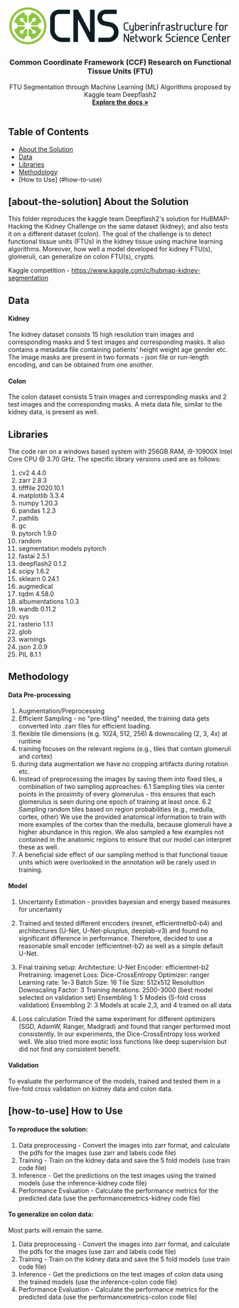 <!-- PROJECT LOGO -->
<br />
<p align="center">
  <a href="https://github.com/cns-iu/ccf-research-ftu">
    <img src="images/cns-logo-1.png" alt="Logo">
  </a>

  <h3 align="center">Common Coordinate Framework (CCF) Research on Functional Tissue Units (FTU)</h3>

  <p align="center">
    FTU Segmentation through Machine Learning (ML) Algorithms proposed by Kaggle team Deepflash2
    <br />
    <a href="https://github.com/cns-iu/ccf-research-ftu"><strong>Explore the docs »</strong></a>
    <br />
    <br />
  </p>
</p>

## Table of Contents

* [About the Solution](#about-the-solution)
* [Data](#data)
* [Libraries](#libraries)
* [Methodology](#methodology)
* [How to Use] (#how-to-use)

## [about-the-solution] About the Solution

This folder reproduces the kaggle team Deepflash2's solution for HuBMAP- Hacking the Kidney Challenge on the same dataset (kidney); and also tests it on a different dataset (colon). The goal of the challenge is to detect functional tissue units (FTUs) in the kidney tissue using machine learning algorithms. Moreover, how well a model developed for kidney FTU(s), glomeruli, can generalize on colon FTU(s), crypts.

Kaggle competition - https://www.kaggle.com/c/hubmap-kidney-segmentation

## Data
#### Kidney 
The kidney dataset consists 15 high resolution train images and corresponding masks and 5 test images and corresponding masks. It also contains a metadata file containing patients' height weight age gender etc. The image masks are present in two formats - json file or run-length encoding, and can be obtained from one another.

#### Colon 
The colon dataset consists 5 train images and corresponding masks and 2 test images and the corresponding masks. A meta data file, similar to the kidney data, is present as well. 


## Libraries
The code ran on a windows based system with 256GB RAM, i9-10900X Intel Core CPU @ 3.70 GHz.
The specific library versions used are as follows: 
1. cv2 4.4.0
2. zarr 2.8.3
3. tifffile 2020.10.1
4. matplotlib 3.3.4
5. numpy 1.20.3
6. pandas 1.2.3
7. pathlib
8. gc
9. pytorch 1.9.0
10. random
11. segmentation models pytorch
12. fastai 2.5.1
13. deepflash2 0.1.2
14. scipy 1.6.2
15. sklearn 0.24.1
16. augmedical
17. tqdm 4.58.0
18. albumentations 1.0.3
19. wandb 0.11.2
20. sys
21. rasterio 1.1.1
22. glob
23. warnings
24. json 2.0.9
25. PIL 8.1.1

## Methodology
#### Data Pre-processing
1. Augmentation/Preprocessing
2. Efficient Sampling - no "pre-tiling" needed, the training data gets converted into .zarr files for efficient loading.
3. flexible tile dimensions (e.g. 1024, 512, 256) & downscaling (2, 3, 4x) at runtime
4. training focuses on the relevant regions (e.g., tiles that contain glomeruli and cortex)
5. during data augmentation we have no cropping artifacts during rotation etc.
6. Instead of preprocessing the images by saving them into fixed tiles, a combination of two sampling approaches:
    6.1 Sampling tiles via center points in the proximity of every glomerulus - this ensures that each glomerulus is seen during one epoch of training at least once.
    6.2 Sampling random tiles based on region probabilities (e.g., medulla, cortex, other)
We use the provided anatomical information to train with more examples of the cortex than the medulla, because glomeruli have a higher abundance in this region. We also sampled a few examples not contained in the anatomic regions to ensure that our model can interpret these as well.
7. A beneficial side effect of our sampling method is that functional tissue units which were overlooked in the annotation will be rarely used in training.

#### Model
1. Uncertainty Estimation - provides bayesian and energy based measures for uncertainty
2. Trained and tested different encoders (resnet, efficientnetb0-b4) and architectures (U-Net, U-Net-plusplus, deeplab-v3) and found no significant difference in performance. Therefore, decided to use a reasonable small encoder (efficientnet-b2) as well as a simple default U-Net.
3. Final training setup:
Architecture: U-Net
Encoder: efficientnet-b2
Pretraining: imagenet
Loss: Dice-CrossEntropy
Optimizer: ranger
Learning rate: 1e-3
Batch Size: 16
Tile Size: 512x512
Resolultion Downscaling Factor: 3
Training iterations: 2500-3000 (best model selected on validation set)
Ensembling 1: 5 Models (5-fold cross validation)
Ensembling 2: 3 Models at scale 2,3, and 4 trained on all data

4. Loss calculation
Tried the same experiment for different optimizers (SGD, AdamW, Ranger, Madgrad) and found that ranger performed most consistently. In our experiments, the Dice-CrossEntropy loss worked well. We also tried more exotic loss functions like deep supervision but did not find any consistent benefit.

#### Validation
To evaluate the performance of the models, trained and tested them in a five-fold cross validation on kidney data and colon data.


## [how-to-use] How to Use
#### To reproduce the solution:
1. Data preprocessing - Convert the images into zarr format, and calculate the pdfs for the images (use zarr and labels code file)
2. Training - Train on the kidney data and save the 5 fold models (use train code file)
3. Inference - Get the predictions on the test images using the trained models (use the inference-kidney code file)
4. Performance Evaluation - Calculate the performance metrics for the predicted data (use the performancemetrics-kidney code file)

#### To generalize on colon data:
Most parts will remain the same. 
1. Data preprocessing - Convert the images into zarr format, and calculate the pdfs for the images (use zarr and labels code file)
2. Training - Train on the kidney data and save the 5 fold models (use train code file)
3. Inference - Get the predictions on the test images of colon data using the trained models (use the inference-colon code file)
4. Performance Evaluation - Calculate the performance metrics for the predicted data (use the performancemetrics-colon code file)
